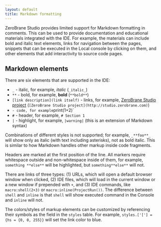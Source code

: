 ```yaml
---
layout: default
title: Markdown formatting
---
```


ZeroBrane Studio provides limited support for Markdown formatting in comments.
This can be used to provide documentation and educational materials integrated
with the IDE. For example, the materials can include bold and italic text
elements, links for navigation between the pages, snippets that can be executed
in the Local console by clicking on them, and other elements that add
interactivity to source code pages.

## Markdown elements 

There are six elements that are supported in the IDE:

- `_` - italic, for example, _italic_ (`_italic_`)
- `**` - bold, for example, **bold** (`**bold**`)
- `[link description](link itself)` - links, for example, [ZeroBrane Studio project](http://studio.zerobrane.com) (`[ZeroBrane Studio project](http://studio.zerobrane.com)`)
- ` - code, for example `print(1+2)`
- `#` - header, for example, `# Section 1`
- `|` - highlight, for example, `|warning|` (this is an extension of Markdown syntax)

Combinations of different styles is not supported; for example, `_**foo**_` will show only as italic (with text including asterisks), not as bold italic. This is similar to how Markdown handles other markup inside code fragments.

Headers are marked at the first position of the line. All markers require whitespace outside and non-whitespace inside of them, for example, `something **else**` will be highlighted, but `something**else**` will not.

There are links of three types:
(1) URLs, which will open a default browser window when clicked,
(2) IDE files, which will load in the current window or a new window if prepended with `+`, and
(3) IDE commands, like `macro:shell(2+3)` or `macro:inline(ProjectRun())`.
The difference between `shell` and `inline` is that `shell` will show executed command in the Console and `inline` will not.

The colors/styles of markup elements can be customized by referencing their symbols as the field in the `styles` table.
For example, `styles.['['] = {hs = {0, 0, 255}}` will set the link color to blue.
